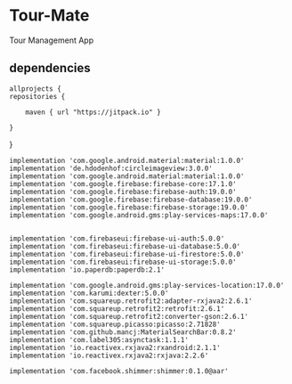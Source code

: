 # Tour-Mate
Tour Management App

## dependencies


    allprojects {
    repositories {
      
        maven { url "https://jitpack.io" }
        
    }
}

    implementation 'com.google.android.material:material:1.0.0'
    implementation 'de.hdodenhof:circleimageview:3.0.0'
    implementation 'com.google.android.material:material:1.0.0'
    implementation 'com.google.firebase:firebase-core:17.1.0'
    implementation 'com.google.firebase:firebase-auth:19.0.0'
    implementation 'com.google.firebase:firebase-database:19.0.0'
    implementation 'com.google.firebase:firebase-storage:19.0.0'
    implementation 'com.google.android.gms:play-services-maps:17.0.0'


    implementation 'com.firebaseui:firebase-ui-auth:5.0.0'
    implementation 'com.firebaseui:firebase-ui-database:5.0.0'
    implementation 'com.firebaseui:firebase-ui-firestore:5.0.0'
    implementation 'com.firebaseui:firebase-ui-storage:5.0.0'
    implementation 'io.paperdb:paperdb:2.1'

    implementation 'com.google.android.gms:play-services-location:17.0.0'
    implementation 'com.karumi:dexter:5.0.0'
    implementation 'com.squareup.retrofit2:adapter-rxjava2:2.6.1'
    implementation 'com.squareup.retrofit2:retrofit:2.6.1'
    implementation 'com.squareup.retrofit2:converter-gson:2.6.1'
    implementation 'com.squareup.picasso:picasso:2.71828'
    implementation 'com.github.mancj:MaterialSearchBar:0.8.2'
    implementation 'com.label305:asynctask:1.1.1'
    implementation 'io.reactivex.rxjava2:rxandroid:2.1.1'
    implementation 'io.reactivex.rxjava2:rxjava:2.2.6'

    implementation 'com.facebook.shimmer:shimmer:0.1.0@aar'
    
    
    
    
   
